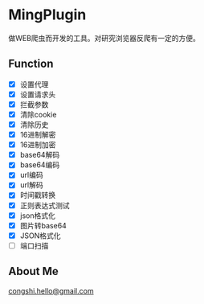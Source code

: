 # MingPlugin

做WEB爬虫而开发的工具。对研究浏览器反爬有一定的方便。

## Function

* [x] 设置代理
* [x] 设置请求头
* [x] 拦截参数
* [x] 清除cookie
* [x] 清除历史	
* [x] 16进制解密
* [x] 16进制加密
* [x] base64解码
* [x] base64编码
* [x] url编码
* [x] url解码
* [x] 时间戳转换
* [x] 正则表达式测试
* [x] json格式化
* [x] 图片转base64
* [x] JSON格式化
* [ ] 端口扫描

## About Me

congshi.hello@gmail.com
